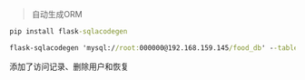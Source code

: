 > 自动生成ORM
```cmd
pip install flask-sqlacodegen

flask-sqlacodegen 'mysql://root:000000@192.168.159.145/food_db' --table user --outfile "common/models/user.py" --flask

```

添加了访问记录、删除用户和恢复